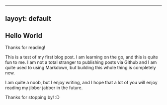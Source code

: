 ---------
layoyt: default
---------

## Hello World

Thanks for reading!

This is a test of my first blog post. I am learning on the go, and this is quite fun to me.
I am not a total stranger to publishing posts via Github and I am quite used to using
Markdown, but building this whole thing is completely new.

I am quite a noob, but I enjoy writing, and I hope that a lot of you will enjoy reading 
my jibber jabber in the future.

Thanks for stopping by!
:D
